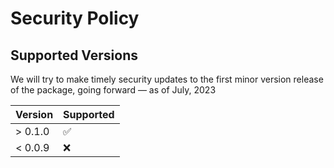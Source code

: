 # Security Policy

## Supported Versions

We will try to make timely security updates to the first minor version release of the package, going forward — as of July, 2023

| Version   | Supported          |
| --------- | ------------------ |
| > 0.1.0   | :white_check_mark: |
| < 0.0.9   | :x:                |
